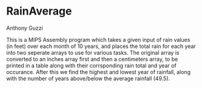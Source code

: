 # RainAverage
Anthony Guzzi

This is a MIPS Assembly program which takes a given input of rain values (in feet) over each month of 10 years, and places the total rain for each year into two seperate arrays to use for various tasks. The original array is converted to an inches array first and then a centimeters array, to be printed in a table along with their corrsponding rain total and year of occurance. After this we find the highest and lowest year of rainfall, along with the number of years above/below the average rainfall (49.5).

